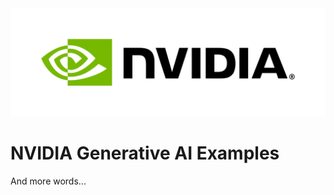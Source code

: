 <!--
  SPDX-FileCopyrightText: Copyright (c) 2023 NVIDIA CORPORATION & AFFILIATES. All rights reserved.
  SPDX-License-Identifier: Apache-2.0
-->

<picture>
  <source media="(prefers-color-scheme: dark)" srcset="docs/images/NVIDIA-Logo-H-ForScreen-ForDarkBG.png"/>
  <img alt="NVIDIA logo" src="docs/images/NVIDIA-Logo-H-ForScreen-ForLightBg.png"/>
</picture>

# NVIDIA Generative AI Examples

And more words...
